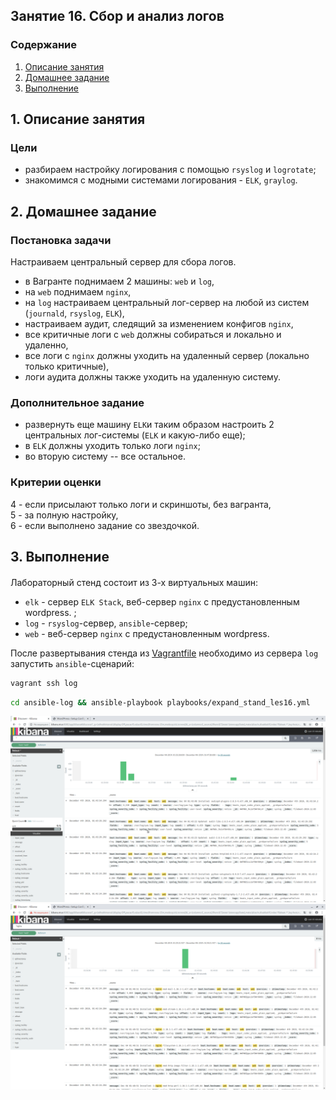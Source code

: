 ## Занятие 16. Сбор и анализ логов
### Содержание
1. [Описание занятия](#description)  
2. [Домашнее задание](#homework)  
3. [Выполнение](#exec)  

## 1. Описание занятия <a name="description"></a>
### Цели
- разбираем настройку логирования с помощью `rsyslog` и `logrotate`;  
- знакомимся с модными системами логирования - `ELK`, `graylog`.  

## 2. Домашнее задание  <a name="homework"></a>
### Постановка задачи
Настраиваем центральный сервер для сбора логов.  
- в Вагранте поднимаем 2 машины: `web` и `log`,  
- на `web` поднимаем `nginx`,  
- на `log` настраиваем центральный лог-сервер на любой из систем (`journald`, `rsyslog`, `ELK`),  
- настраиваем аудит, следящий за изменением конфигов `nginx`,  
- все критичные логи с `web` должны собираться и локально и удаленно,  
- все логи с `nginx` должны уходить на удаленный сервер (локально только критичные),  
- логи аудита должны также уходить на удаленную систему.  

### Дополнительное задание
- развернуть еще машину `ELK`и таким образом настроить 2 центральных лог-системы (`ELK` и какую-либо еще);  
- в `ELK` должны уходить только логи `nginx`;  
- во вторую систему -- все остальное.  

### Критерии оценки
4 - если присылают только логи и скриншоты, без вагранта,  
5 - за полную настройку,  
6 - если выполнено задание со звездочкой.  

## 3. Выполнение <a name="exec"></a>  
#### 

Лабораторный стенд состоит из 3-х виртуальных машин:
- `elk` - сервер `ELK Stack`, веб-сервер `nginx` с предустановленным wordpress.  ;  
- `log` - `rsyslog`-сервер, `ansible`-сервер;  
- `web` - веб-сервер `nginx` с предустановленным wordpress.  

После развертывания стенда из [Vagrantfile](https://github.com/che-a/OTUS_LinuxAdministrator/blob/master/tasks/16/Vagrantfile) необходимо из сервера `log` запустить `ansible`-сценарий:
```bash
vagrant ssh log
```
```bash
cd ansible-log && ansible-playbook playbooks/expand_stand_les16.yml
```


![alt text](screenshots/kibana-01.png "Листинг каталога репозитория")​
![alt text](screenshots/kibana-02.png "Листинг каталога репозитория")​
